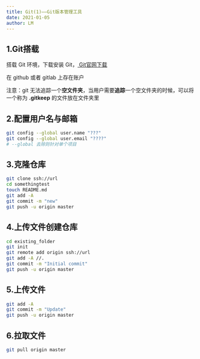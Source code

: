 ```yaml
---
title: Git(1)——Git版本管理工具
date: 2021-01-05
author: LM
---
```


## 1.Git搭载

搭载 Git 环境，下载安装 Git，[ Git官网下载 ](https://git-scm.com/)

在 github 或者 gitlab 上存在账户

注意：git 无法追踪一个**空文件夹**，当用户需要**追踪**一个空文件夹的时候，可以将一个称为 **.gitkeep** 的文件放在文件夹里

##  2.配置用户名与邮箱

```bash
git config --global user.name "???"
git config --global user.email "????"
# --global 去除则针对单个项目
```

## 3.克隆仓库

```bash
git clone ssh://url
cd somethingtest
touch README.md
git add -A
git commit -m "new"
git push -u origin master
```

## 4.上传文件创建仓库

```bash
cd existing_folder
git init
git remote add origin ssh://url
git add -A //.
git commit -m "Initial commit"
git push -u origin master
```

## 5.上传文件

```bash
git add -A
git commit -m "Update"
git push -u origin master
```

## 6.拉取文件

```bash
git pull origin master
```

